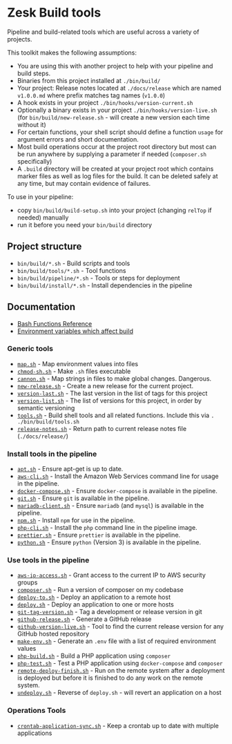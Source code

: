 # Zesk Build tools

Pipeline and build-related tools which are useful across a variety of projects.

This toolkit makes the following assumptions:

- You are using this with another project to help with your pipeline and build steps.
- Binaries from this project installed at `./bin/build/`
- Your project: Release notes located at `./docs/release` which are named `v1.0.0.md` where prefix matches tag names (`v1.0.0`)
- A hook exists in your project `./bin/hooks/version-current.sh`
- Optionally a binary exists in your project `./bin/hooks/version-live.sh` (for `bin/build/new-release.sh` - will create a new version each time without it)
- For certain functions, your shell script should define a function `usage` for argument errors and short documentation.
- Most build operations occur at the project root directory but most can be run anywhere by supplying a parameter if needed (`composer.sh` specifically)
- A `.build` directory will be created at your project root which contains marker files as well as log files for the build. It can be deleted safely at any time, but may contain evidence of failures.

To use in your pipeline:

- copy `bin/build/build-setup.sh` into your project (changing `relTop` if needed) manually
- run it before you need your `bin/build` directory

## Project structure

- `bin/build/*.sh` - Build scripts and tools
- `bin/build/tools/*.sh` - Tool functions
- `bin/build/pipeline/*.sh` - Tools or steps for deployment
- `bin/build/install/*.sh` - Install dependencies in the pipeline

## Documentation

- [Bash Functions Reference](./tools/index.md)
- [Environment variables which affect build](env.md)

### Generic tools

- [`map.sh`](map.sh.md) - Map environment values into files
- [`chmod-sh.sh`](chmod-sh.sh.md) - Make `.sh` files executable
- [`cannon.sh`](cannon.sh.md) - Map strings in files to make global changes. Dangerous.
- [`new-release.sh`](new-release.sh.md) - Create a new release for the current project.
- [`version-last.sh`](version-last.sh.md) - The last version in the list of tags for this project
- [`version-list.sh`](new-release.sh.md) - The list of versions for this project, in order by semantic versioning
- [`tools.sh`](./tools/index.md) - Build shell tools and all related functions. Include this via `. ./bin/build/tools.sh`
- [`release-notes.sh`](./release-notes.md) - Return path to current release notes file (`./docs/release/`)

### Install tools in the pipeline

- [`apt.sh`](apt.sh.md) - Ensure apt-get is up to date.
- [`aws-cli.sh`](aws-cli.sh.md) - Install the Amazon Web Services command line for usage in the pipeline.
- [`docker-compose.sh`](docker-compose.sh.md) - Ensure `docker-compose` is available in the pipeline.
- [`git.sh`](git.sh.md) - Ensure `git` is available in the pipeline.
- [`mariadb-client.sh`](mariadb-client.sh.md) - Ensure `mariadb` (and `mysql`) is available in the pipeline.
- [`npm.sh`](npm.sh.md) - Install `npm` for use in the pipeline.
- [`php-cli.sh`](php-cli.sh.md) - Install the `php` command line in the pipeline image.
- [`prettier.sh`](prettier.sh.md) - Ensure `prettier` is available in the pipeline.
- [`python.sh`](python.sh.md) - Ensure `python` (Version 3) is available in the pipeline.

### Use tools in the pipeline

- [`aws-ip-access.sh`](aws-ip-access.sh.md) - Grant access to the current IP to AWS security groups
- [`composer.sh`](composer.sh.md) - Run a version of composer on my codebase
- [`deploy-to.sh`](deploy-to.sh.md) - Deploy an application to a remote host
- [`deploy.sh`](deploy.sh.md) - Deploy an application to one or more hosts
- [`git-tag-version.sh`](git-tag-version.sh.md) - Tag a development or release version in git
- [`github-release.sh`](github-release.sh.md) - Generate a GitHub release
- [`github-version-live.sh`](github-version-live.sh.md) - Tool to find the current release version for any GitHub hosted repository
- [`make-env.sh`](make-env.sh.md) - Generate an `.env` file with a list of required environment values
- [`php-build.sh`](php-build.sh.md) - Build a PHP application using `composer`
- [`php-test.sh`](php-test.sh.md) - Test a PHP application using `docker-compose` and `composer`
- [`remote-deploy-finish.sh`](remote-deploy-finish.sh.md) - Run on the remote system after a deployment is deployed but before it is finished to do any work on the remote system.
- [`undeploy.sh`](undeploy.sh.md) - Reverse of `deploy.sh` - will revert an application on a host

### Operations Tools

- [`crontab-application-sync.sh`](crontab-application-sync.sh.md) - Keep a crontab up to date with multiple applications
